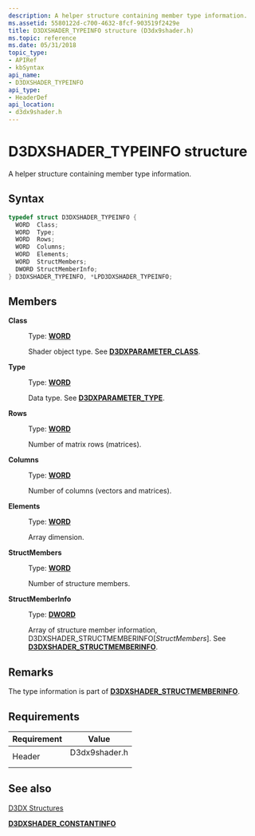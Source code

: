 ```yaml
---
description: A helper structure containing member type information.
ms.assetid: 5580122d-c700-4632-8fcf-903519f2429e
title: D3DXSHADER_TYPEINFO structure (D3dx9shader.h)
ms.topic: reference
ms.date: 05/31/2018
topic_type: 
- APIRef
- kbSyntax
api_name: 
- D3DXSHADER_TYPEINFO
api_type: 
- HeaderDef
api_location: 
- d3dx9shader.h
---
```


# D3DXSHADER\_TYPEINFO structure

A helper structure containing member type information.

## Syntax


```C++
typedef struct D3DXSHADER_TYPEINFO {
  WORD  Class;
  WORD  Type;
  WORD  Rows;
  WORD  Columns;
  WORD  Elements;
  WORD  StructMembers;
  DWORD StructMemberInfo;
} D3DXSHADER_TYPEINFO, *LPD3DXSHADER_TYPEINFO;
```



## Members

<dl> <dt>

**Class**
</dt> <dd>

Type: **[**WORD**](../winprog/windows-data-types.md)**

</dd> <dd>

Shader object type. See [**D3DXPARAMETER\_CLASS**](./d3dxparameter-class.md).

</dd> <dt>

**Type**
</dt> <dd>

Type: **[**WORD**](../winprog/windows-data-types.md)**

</dd> <dd>

Data type. See [**D3DXPARAMETER\_TYPE**](./d3dxparameter-type.md).

</dd> <dt>

**Rows**
</dt> <dd>

Type: **[**WORD**](../winprog/windows-data-types.md)**

</dd> <dd>

Number of matrix rows (matrices).

</dd> <dt>

**Columns**
</dt> <dd>

Type: **[**WORD**](../winprog/windows-data-types.md)**

</dd> <dd>

Number of columns (vectors and matrices).

</dd> <dt>

**Elements**
</dt> <dd>

Type: **[**WORD**](../winprog/windows-data-types.md)**

</dd> <dd>

Array dimension.

</dd> <dt>

**StructMembers**
</dt> <dd>

Type: **[**WORD**](../winprog/windows-data-types.md)**

</dd> <dd>

Number of structure members.

</dd> <dt>

**StructMemberInfo**
</dt> <dd>

Type: **[**DWORD**](../winprog/windows-data-types.md)**

</dd> <dd>

Array of structure member information, D3DXSHADER\_STRUCTMEMBERINFO\[*StructMembers*\]. See [**D3DXSHADER\_STRUCTMEMBERINFO**](d3dxshader-structmemberinfo.md).

</dd> </dl>

## Remarks

The type information is part of [**D3DXSHADER\_STRUCTMEMBERINFO**](d3dxshader-structmemberinfo.md).

## Requirements



| Requirement | Value |
|-------------------|------------------------------------------------------------------------------------------|
| Header<br/> | <dl> <dt>D3dx9shader.h</dt> </dl> |



## See also

<dl> <dt>

[D3DX Structures](dx9-graphics-reference-d3dx-structures.md)
</dt> <dt>

[**D3DXSHADER\_CONSTANTINFO**](d3dxshader-constantinfo.md)
</dt> </dl>

 

 
